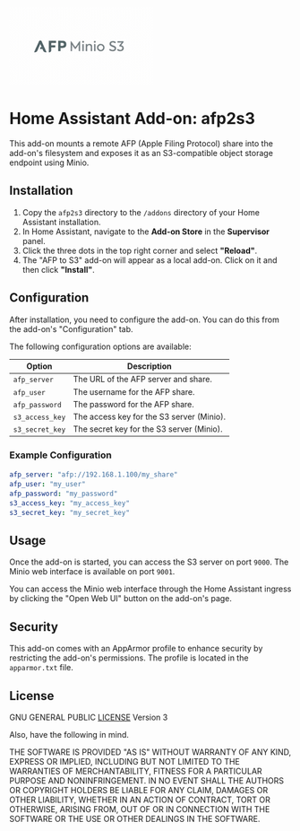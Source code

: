 <img src="logo.png" alt="AFP to S3 Logo" width="256"/>

# Home Assistant Add-on: afp2s3

This add-on mounts a remote AFP (Apple Filing Protocol) share into the add-on's filesystem and exposes it as an S3-compatible object storage endpoint using Minio.

## Installation

1.  Copy the `afp2s3` directory to the `/addons` directory of your Home Assistant installation.
2.  In Home Assistant, navigate to the **Add-on Store** in the **Supervisor** panel.
3.  Click the three dots in the top right corner and select **"Reload"**.
4.  The "AFP to S3" add-on will appear as a local add-on. Click on it and then click **"Install"**.

## Configuration

After installation, you need to configure the add-on. You can do this from the add-on's "Configuration" tab.

The following configuration options are available:

| Option          | Description                               |
| --------------- | ----------------------------------------- |
| `afp_server`    | The URL of the AFP server and share.      |
| `afp_user`      | The username for the AFP share.           |
| `afp_password`  | The password for the AFP share.           |
| `s3_access_key` | The access key for the S3 server (Minio). |
| `s3_secret_key` | The secret key for the S3 server (Minio). |

### Example Configuration

```yaml
afp_server: "afp://192.168.1.100/my_share"
afp_user: "my_user"
afp_password: "my_password"
s3_access_key: "my_access_key"
s3_secret_key: "my_secret_key"
```

## Usage

Once the add-on is started, you can access the S3 server on port `9000`. The Minio web interface is available on port `9001`.

You can access the Minio web interface through the Home Assistant ingress by clicking the "Open Web UI" button on the add-on's page.

## Security

This add-on comes with an AppArmor profile to enhance security by restricting the add-on's permissions. The profile is located in the `apparmor.txt` file.

## License
GNU GENERAL PUBLIC [LICENSE](https://github.com/alsotoes/hassio-infrastructure/blob/main/LICENSE.md) Version 3

Also, have the following in mind.

THE SOFTWARE IS PROVIDED "AS IS" WITHOUT WARRANTY OF ANY KIND, EXPRESS OR
IMPLIED, INCLUDING BUT NOT LIMITED TO THE WARRANTIES OF MERCHANTABILITY,
FITNESS FOR A PARTICULAR PURPOSE AND NONINFRINGEMENT. IN NO EVENT SHALL THE
AUTHORS OR COPYRIGHT HOLDERS BE LIABLE FOR ANY CLAIM, DAMAGES OR OTHER
LIABILITY, WHETHER IN AN ACTION OF CONTRACT, TORT OR OTHERWISE, ARISING FROM,
OUT OF OR IN CONNECTION WITH THE SOFTWARE OR THE USE OR OTHER DEALINGS IN THE
SOFTWARE.

